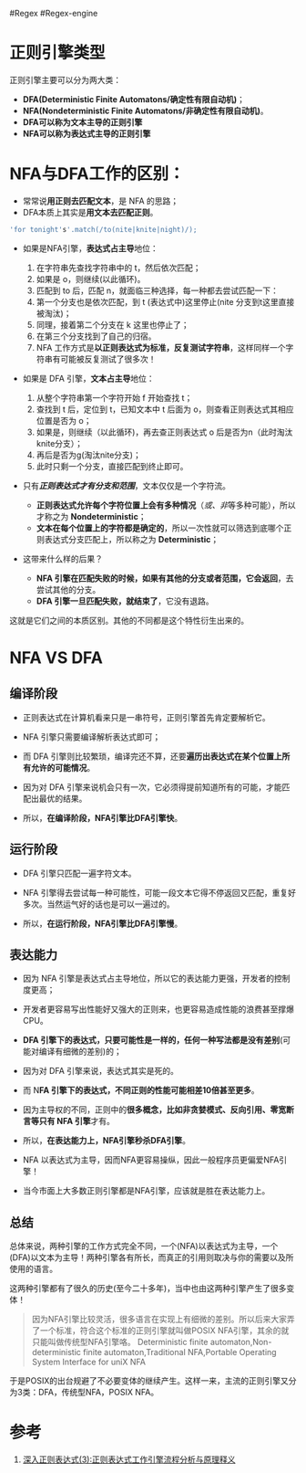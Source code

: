 #Regex #Regex-engine 
# 正则引擎类型

正则引擎主要可以分为两大类：
- **DFA(Deterministic Finite Automatons/确定性有限自动机)**；
- **NFA(Nondeterministic Finite Automatons/非确定性有限自动机)**。
- **DFA可以称为文本主导的正则引擎**
- **NFA可以称为表达式主导的正则引擎**

# NFA与DFA工作的区别：

- 常常说**用正则去匹配文本**，是 NFA 的思路；
- DFA本质上其实是**用文本去匹配正则**。

```javascript
'for tonight's'.match(/to(nite|knite|night)/);
```

- 如果是NFA引擎，**表达式占主导**地位：
	1. 在字符串先查找字符串中的 t，然后依次匹配；
	2. 如果是 o，则继续(以此循环)。
	3. 匹配到 to 后，匹配 n，就面临三种选择，每一种都去尝试匹配一下：
	4. 第一个分支也是依次匹配，到 t (表达式中)这里停止(nite 分支到t这里直接被淘汰)；
	5. 同理，接着第二个分支在 k 这里也停止了；
	6. 在第三个分支找到了自己的归宿。 
	7. NFA 工作方式是**以正则表达式为标准，反复测试字符串**，这样同样一个字符串有可能被反复测试了很多次！
- 如果是 DFA 引擎，**文本占主导**地位：
	1. 从整个字符串第一个字符开始 f 开始查找 t；
	2. 查找到 t 后，定位到 t，已知文本中 t 后面为 o，则查看正则表达式其相应位置是否为 o；
	3. 如果是，则继续（以此循环)，再去查正则表达式 o 后是否为n（此时淘汰knite分支）；
	4. 再后是否为g(淘汰nite分支)；
	5. 此时只剩一个分支，直接匹配到终止即可。

- 只有***正则表达式才有分支和范围***，文本仅仅是一个字符流。
	- **正则表达式允许每个字符位置上会有多种情况**（*或、非*等多种可能），所以才称之为 **Nondeterministic**；
	- **文本在每个位置上的字符都是确定的**，所以一次性就可以筛选到底哪个正则表达式分支匹配上，所以称之为 **Deterministic**；
- 这带来什么样的后果？
	- **NFA 引擎在匹配失败的时候，如果有其他的分支或者范围，它会返回**，去尝试其他的分支。
	- **DFA 引擎一旦匹配失败，就结束了**，它没有退路。

这就是它们之间的本质区别。其他的不同都是这个特性衍生出来的。

# NFA VS DFA

## 编译阶段
- 正则表达式在计算机看来只是一串符号，正则引擎首先肯定要解析它。
- NFA 引擎只需要编译解析表达式即可；
- 而 DFA 引擎则比较繁琐，编译完还不算，还要**遍历出表达式在某个位置上所有允许的可能情况**。
- 因为对 DFA 引擎来说机会只有一次，它必须得提前知道所有的可能，才能匹配出最优的结果。

- 所以，**在编译阶段，NFA引擎比DFA引擎快**。

## 运行阶段
- DFA 引擎只匹配一遍字符文本。
- NFA 引擎得去尝试每一种可能性，可能一段文本它得不停返回又匹配，重复好多次。当然运气好的话也是可以一遍过的。

- 所以，**在运行阶段，NFA引擎比DFA引擎慢**。

## 表达能力
- 因为 NFA 引擎是表达式占主导地位，所以它的表达能力更强，开发者的控制度更高；
- 开发者更容易写出性能好又强大的正则来，也更容易造成性能的浪费甚至撑爆CPU。
- **DFA 引擎下的表达式，只要可能性是一样的，任何一种写法都是没有差别**(可能对编译有细微的差别)的；
- 因为对 DFA 引擎来说，表达式其实是死的。
- 而 N**FA 引擎下的表达式，不同正则的性能可能相差10倍甚至更多**。
- 因为主导权的不同，正则中的**很多概念，比如非贪婪模式、反向引用、零宽断言等只有 NFA 引擎**才有。

- 所以，**在表达能力上，NFA引擎秒杀DFA引擎**。

- NFA 以表达式为主导，因而NFA更容易操纵，因此一般程序员更偏爱NFA引擎！
- 当今市面上大多数正则引擎都是NFA引擎，应该就是胜在表达能力上。

## 总结
总体来说，两种引擎的工作方式完全不同，一个(NFA)以表达式为主导，一个(DFA)以文本为主导！两种引擎各有所长，而真正的引用则取决与你的需要以及所使用的语言。

这两种引擎都有了很久的历史(至今二十多年)，当中也由这两种引擎产生了很多变体！

> 因为NFA引擎比较灵活，很多语言在实现上有细微的差别。所以后来大家弄了一个标准，符合这个标准的正则引擎就叫做POSIX NFA引擎，其余的就只能叫做传统型NFA引擎咯。 Deterministic finite automaton,Non-deterministic finite automaton,Traditional NFA,Portable Operating System Interface for uniX NFA

于是POSIX的出台规避了不必要变体的继续产生。这样一来，主流的正则引擎又分为3类：DFA，传统型NFA，POSIX NFA。


# 参考
1. [深入正则表达式(3):正则表达式工作引擎流程分析与原理释义 ](https://cloud.tencent.com/developer/article/1639509)
